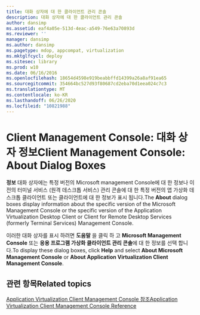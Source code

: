 ```yaml
---
title: 대화 상자에 대 한 클라이언트 관리 콘솔
description: 대화 상자에 대 한 클라이언트 관리 콘솔
author: dansimp
ms.assetid: eaf4a05e-513d-4eac-a549-76e63a70893d
ms.reviewer: ''
manager: dansimp
ms.author: dansimp
ms.pagetype: mdop, appcompat, virtualization
ms.mktglfcycl: deploy
ms.sitesec: library
ms.prod: w10
ms.date: 06/16/2016
ms.openlocfilehash: 18654d4598e919beabbffd14399a26a8af91ea65
ms.sourcegitcommit: 354664bc527d93f80687cd2eba70d1eea024c7c3
ms.translationtype: MT
ms.contentlocale: ko-KR
ms.lasthandoff: 06/26/2020
ms.locfileid: "10821988"
---
```

# <span data-ttu-id="6aa04-103">Client Management Console: 대화 상자 정보</span><span class="sxs-lookup"><span data-stu-id="6aa04-103">Client Management Console: About Dialog Boxes</span></span>


<span data-ttu-id="6aa04-104">**정보** 대화 상자에는 특정 버전의 Microsoft management Console에 대 한 정보나 이전의 터미널 서비스 (원격 데스크톱 서비스) 관리 콘솔에 대 한 특정 버전의 앱 가상화 데스크톱 클라이언트 또는 클라이언트에 대 한 정보가 표시 됩니다.</span><span class="sxs-lookup"><span data-stu-id="6aa04-104">The **About** dialog boxes display information about the specific version of the Microsoft Management Console or the specific version of the Application Virtualization Desktop Client or Client for Remote Desktop Services (formerly Terminal Services) Management Console.</span></span>

<span data-ttu-id="6aa04-105">이러한 대화 상자를 표시 하려면 **도움말** 을 클릭 하 고 **Microsoft Management Console** 또는 **응용 프로그램 가상화 클라이언트 관리 콘솔**에 대 한 정보를 선택 합니다.</span><span class="sxs-lookup"><span data-stu-id="6aa04-105">To display these dialog boxes, click **Help** and select **About Microsoft Management Console** or **About Application Virtualization Client Management Console**.</span></span>

## <span data-ttu-id="6aa04-106">관련 항목</span><span class="sxs-lookup"><span data-stu-id="6aa04-106">Related topics</span></span>


[<span data-ttu-id="6aa04-107">Application Virtualization Client Management Console 참조</span><span class="sxs-lookup"><span data-stu-id="6aa04-107">Application Virtualization Client Management Console Reference</span></span>](application-virtualization-client-management-console-reference.md)

 

 





